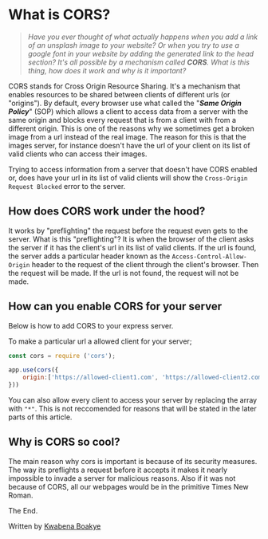 # **What is CORS?**

> *Have you ever thought of what actually happens when you add a link of an unsplash image to your website? Or when you try to use a google font in your website by adding the generated link to the head section? It's all possible by a mechanism called **CORS**. What is this thing, how does it work and why is it important?*

CORS stands for Cross Origin Resource Sharing. It's a mechanism that enables resources to be shared between clients of different urls (or "origins"). By default, every browser use what called the "***Same Origin Policy***" (SOP) which allows a client to access data from a server with the same origin and blocks every request that is from a client with from a different origin. This is one of the reasons why we sometimes get a broken image from a url instead of the real image. The reason for this is that the images server, for instance doesn't have the url of your client on its list of valid clients who can access their images.

  Trying to access information from a server that doesn't have CORS enabled
or, does have your url in its list of valid clients will show the      `Cross-Origin Request Blocked`  error to the server.

## How does CORS work under the hood?

It works by "preflighting" the request before the request even gets to the server. What is this "preflighting"? It is when the browser of the client asks the server if it has the client's url in its list of valid clients. If the url is found, the server adds a particular header known as the `Access-Control-Allow-Origin` header to the request of the client through the client's browser. Then the request will be made. If the url is not found, the request will not be made.

## How can you enable CORS for your server

Below is how to add CORS to your express server.

To make a particular url a allowed client for your server;

``` javaScript
const cors = require ('cors');

app.use(cors({
    origin:['https://allowed-client1.com', 'https://allowed-client2.com', ...]
}))
```

You can also allow every client to access your server by replacing the array with `"*"`. This is not reccomended for reasons that will be stated in the later parts of this article.

## Why is CORS so cool?

The main reason why cors is important is because of its security measures. The way its preflights a request before it accepts it makes it nearly impossible to invade a server for malicious reasons. Also if it was not because of CORS, all our webpages would be in the primitive Times New Roman.


The End.

Written by [Kwabena Boakye](https://twitter.com/PapaYiadom)